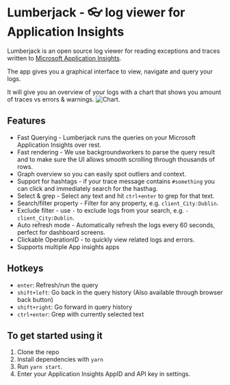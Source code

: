 # Lumberjack - 👓 log viewer for Application Insights

Lumberjack is an open source log viewer for reading exceptions and traces written to [Microsoft Application Insights](https://azure.microsoft.com/en-us/services/application-insights/).

The app gives you a graphical interface to view, navigate and query your logs.

It will give you an overview of your logs with a chart that shows you amount of traces vs errors & warnings. ![Chart](https://user-images.githubusercontent.com/357283/42462304-2b79834e-83a3-11e8-98fe-0abbcadb35ef.png).

## Features

* Fast Querying - Lumberjack runs the queries on your Microsoft Application Insights over rest.
* Fast rendering - We use backgroundworkers to parse the query result and to make sure the UI allows smooth scrolling through thousands of rows.
* Graph overview so you can easily spot outliers and context.
* Support for hashtags - if your trace message contains `#something` you can click and immediately search for the hasthag.
* Select & grep - Select any text and hit `ctrl+enter` to grep for that text.
* Search/filter property - Filter for any property, e.g. `client_City:Dublin`.
* Exclude filter - use `-` to exclude logs from your search, e.g. `-client_City:Dublin`.
* Auto refresh mode - Automatically refresh the logs every 60 seconds, perfect for dashboard screens.
* Clickable OperationID - to quickly view related logs and errors.
* Supports multiple App insights apps

## Hotkeys
 * `enter`: Refresh/run the query
 * `shift+left`: Go back in the query history (Also available through browser back button)
 * `shift+right`: Go forward in query history
 * `ctrl+enter`: Grep with currently selected text

## To get started using it

1. Clone the repo
2. Install dependencies with `yarn`
3. Run `yarn start`.
4. Enter your Application Insights AppID and API key in settings.


